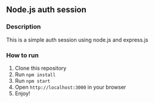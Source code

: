 ## Node.js auth session 

### Description
This is a simple auth session using node.js and express.js

### How to run
1. Clone this repository
2. Run `npm install`
3. Run `npm start`
4. Open `http://localhost:3000` in your browser
5. Enjoy!

